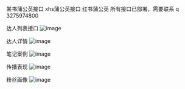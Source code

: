 某书蒲公英接口
xhs蒲公英接口
红书蒲公英
所有接口已部署，需要联系 q 3275974800

达人列表接口
![image](https://user-images.githubusercontent.com/112620601/212458680-6ccc66dd-ba3f-4101-8c10-bf8c540581b7.png)

达人详情
![image](https://user-images.githubusercontent.com/112620601/212458733-3829fe03-e583-482b-aa9c-993a5c074c40.png)

笔记案例
![image](https://user-images.githubusercontent.com/112620601/212458794-e180a611-c4e8-42c8-b69b-632307a0e0c0.png)

传播表现
![image](https://user-images.githubusercontent.com/112620601/212458855-938bc6b9-da92-49fd-b3ba-1fe22d8900e2.png)

粉丝画像
![image](https://user-images.githubusercontent.com/112620601/212459049-4781764a-27f2-41c8-8028-4c36f89c6c22.png)


